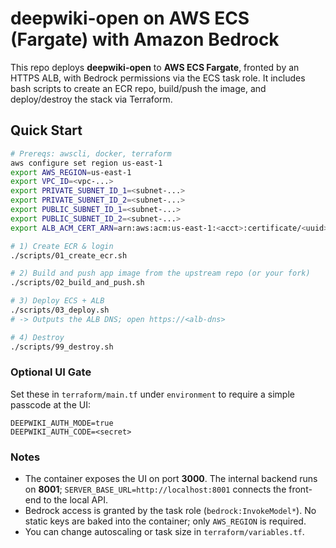 
# deepwiki-open on AWS ECS (Fargate) with Amazon Bedrock

This repo deploys **deepwiki-open** to **AWS ECS Fargate**, fronted by an HTTPS ALB, with Bedrock permissions via the ECS task role.
It includes bash scripts to create an ECR repo, build/push the image, and deploy/destroy the stack via Terraform.

## Quick Start

```bash
# Prereqs: awscli, docker, terraform
aws configure set region us-east-1
export AWS_REGION=us-east-1
export VPC_ID=<vpc-...>
export PRIVATE_SUBNET_ID_1=<subnet-...>
export PRIVATE_SUBNET_ID_2=<subnet-...>
export PUBLIC_SUBNET_ID_1=<subnet-...>
export PUBLIC_SUBNET_ID_2=<subnet-...>
export ALB_ACM_CERT_ARN=arn:aws:acm:us-east-1:<acct>:certificate/<uuid>

# 1) Create ECR & login
./scripts/01_create_ecr.sh

# 2) Build and push app image from the upstream repo (or your fork)
./scripts/02_build_and_push.sh

# 3) Deploy ECS + ALB
./scripts/03_deploy.sh
# -> Outputs the ALB DNS; open https://<alb-dns>

# 4) Destroy
./scripts/99_destroy.sh
```

### Optional UI Gate
Set these in `terraform/main.tf` under `environment` to require a simple passcode at the UI:
```
DEEPWIKI_AUTH_MODE=true
DEEPWIKI_AUTH_CODE=<secret>
```

### Notes
- The container exposes the UI on port **3000**. The internal backend runs on **8001**; `SERVER_BASE_URL=http://localhost:8001` connects the front-end to the local API.
- Bedrock access is granted by the task role (`bedrock:InvokeModel*`). No static keys are baked into the container; only `AWS_REGION` is required.
- You can change autoscaling or task size in `terraform/variables.tf`.
